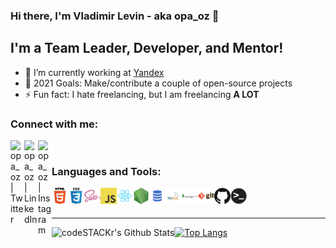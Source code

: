 ### Hi there, I'm Vladimir Levin - aka opa_oz 👋

## I'm a Team Leader, Developer, and Mentor!
- 🔭 I’m currently working at [Yandex][yandex]
- 🥅 2021 Goals: Make/contribute a couple of open-source projects
- ⚡ Fun fact: I hate freelancing, but I am freelancing **A LOT**

### Connect with me:
[<img align="left" alt="opa_oz | Twitter" width="22px" src="https://cdn.jsdelivr.net/npm/simple-icons@v3/icons/twitter.svg" />][twitter]
[<img align="left" alt="opa_oz | LinkedIn" width="22px" src="https://cdn.jsdelivr.net/npm/simple-icons@v3/icons/linkedin.svg" />][linkedin]
[<img align="left" alt="opa_oz | Instagram" width="22px" src="https://cdn.jsdelivr.net/npm/simple-icons@v3/icons/instagram.svg" />][instagram]

<br />

### Languages and Tools:
<img align="left" alt="HTML5" width="26px" src="https://raw.githubusercontent.com/github/explore/80688e429a7d4ef2fca1e82350fe8e3517d3494d/topics/html/html.png" />
<img align="left" alt="CSS3" width="26px" src="https://raw.githubusercontent.com/github/explore/80688e429a7d4ef2fca1e82350fe8e3517d3494d/topics/css/css.png" />
<img align="left" alt="Sass" width="26px" src="https://raw.githubusercontent.com/github/explore/80688e429a7d4ef2fca1e82350fe8e3517d3494d/topics/sass/sass.png" />
<img align="left" alt="JavaScript" width="26px" src="https://raw.githubusercontent.com/github/explore/80688e429a7d4ef2fca1e82350fe8e3517d3494d/topics/javascript/javascript.png" />
<img align="left" alt="React" width="26px" src="https://raw.githubusercontent.com/github/explore/80688e429a7d4ef2fca1e82350fe8e3517d3494d/topics/react/react.png" />
<img align="left" alt="Node.js" width="26px" src="https://raw.githubusercontent.com/github/explore/80688e429a7d4ef2fca1e82350fe8e3517d3494d/topics/nodejs/nodejs.png" />
<img align="left" alt="SQL" width="26px" src="https://raw.githubusercontent.com/github/explore/80688e429a7d4ef2fca1e82350fe8e3517d3494d/topics/sql/sql.png" />
<img align="left" alt="MySQL" width="26px" src="https://raw.githubusercontent.com/github/explore/80688e429a7d4ef2fca1e82350fe8e3517d3494d/topics/mysql/mysql.png" />
<img align="left" alt="MongoDB" width="26px" src="https://raw.githubusercontent.com/github/explore/80688e429a7d4ef2fca1e82350fe8e3517d3494d/topics/mongodb/mongodb.png" />
<img align="left" alt="Git" width="26px" src="https://raw.githubusercontent.com/github/explore/80688e429a7d4ef2fca1e82350fe8e3517d3494d/topics/git/git.png" />
<img align="left" alt="GitHub" width="26px" src="https://raw.githubusercontent.com/github/explore/78df643247d429f6cc873026c0622819ad797942/topics/github/github.png" />
<img align="left" alt="HTML5" width="26px" src="https://raw.githubusercontent.com/github/explore/80688e429a7d4ef2fca1e82350fe8e3517d3494d/topics/terminal/terminal.png" />

<br />
<br />

---

<img align="left" alt="codeSTACKr's Github Stats" src="https://github-readme-stats.vercel.app/api?username=opa-oz&show_icons=true&hide_border=true" />

[![Top Langs](https://github-readme-stats.vercel.app/api/top-langs/?username=opa-oz&hide=jupyter,css,scss,html,c,makefile,dockerfile,shell,cmake)](https://github.com/anuraghazra/github-readme-stats)

[yandex]: https://yandex.ru/
[twitter]: https://twitter.com/ru_opa
[linkedin]: https://www.linkedin.com/in/opa-oz/
[instagram]: https://www.instagram.com/opa_oz/
